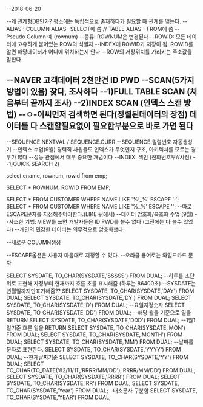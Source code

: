 --2018-06-20

--왜 관계형DB인가? 평소에는 독립적으로 존재하다가 필요할 때 관계를 맺는다.
--ALIAS : COLUMN ALIAS- SELECT에 씀 // TABLE ALIAS - FROM에 씀 
--Pseudo Column 예 (rownum)
--종류: ROWNUM은 변경된다 
--ROWID: 모든 데이터에 고유하게 붙어있는 ROW의 식별자
--INDEX에 ROWID가 저장이 됨. ROWID를 알면 해당데이터가 어디에 위치하는지 안다
--ROW의 저장위치를 가리키는 주소값을 말한다

--NAVER 고객데이터 2천만건 ID PWD
--SCAN(5가지 방법이 있음) 찾다, 조사하다
--1)FULL TABLE SCAN (처음부터 끝까지 조사)
--2)INDEX SCAN (인덱스 스캔 방법)
--ㅇ-이씨먼저 검색하면 된다(정렬된데이터의 장점) 데이터를 다 스캔할필요없이 필요한부분으로 바로 가면 된다 
--
--SEQUENCE.NEXTVAL / SEQUENCE.CURR
--SEQUENCE:일렬번호 자동생성기 
--인덱스 수업(9월) 경력직 사원들도 인덱스가 무엇인지 구조, 아키텍처를 모르는 경우가 많다
--성능 관점에서 매우 중요한 개념이다
--INDEX: 색인 (전화번호부//사전)
--1)QUICK SEARCH 2) 

select ename, rownum, rowid from emp;

SELECT * ROWNUM, ROWID FROM EMP;

SELECT * FROM CUSTOMER WHERE NAME LIKE '%!_%' ESCAPE '!';
SELECT * FROM CUSTOMER WHERE NAME LIKE '%\_%' ESCAPE '\';
--따로 ESCAPE문자를 지정해주어야한다.(LIKE 뒤에서)
--데이터 암호화/복호화 수업 (9월)
--사소한 기법: VIEW를 쓰면 개발자들은 ID PWD를 볼수 없다 (그전에는 다 볼수 있었다)
--개인의 민감한 데이터는 의무적으로 암호화했다.


--새로운 COLUMN생성

--ESCAPE옵션은 사용자 마음대로 지정할 수 있다.
--오라클 용어로는 와일드카드 문자 

SELECT SYSDATE, TO_CHAR(SYSDATE,'SSSSS') FROM DUAL;
--하루를 초단위로 표현해 자정부터 현재까지 흐른 초를 표시해줌 (하루는 86400초)
--SYSDATE는 년월일까지만표기해줌??
SELECT SYSDATE, TO_CHAR(SYSDATE,'DAY') FROM DUAL;
SELECT SYSDATE, TO_CHAR(SYSDATE,'DY') FROM DUAL;
SELECT SYSDATE, TO_CHAR(SYSDATE,'D') FROM DUAL; --요일지정숫자
SELECT SYSDATE, TO_CHAR(SYSDATE,'DD') FROM DUAL; --해당 월을 기준으로 일을 RETURN
SELECT SYSDATE, TO_CHAR(SYSDATE,'DDD') FROM DUAL; --1월1일기준 흐른 일을 RETURN
SELECT SYSDATE, TO_CHAR(SYSDATE,'MON') FROM DUAL;
SELECT SYSDATE, TO_CHAR(SYSDATE,'MONTH') FROM DUAL;
SELECT SYSDATE, TO_CHAR(SYSDATE,'MM') FROM DUAL; --날짜를 문자로 표현한다.
SELECT SYSDATE, TO_CHAR(SYSDATE,'YYYY') FROM DUAL; --현재날짜기준
SELECT SYSDATE, TO_CHAR(SYSDATE,'YY') FROM DUAL;
SELECT TO_CHAR(TO_DATE('82/11/11','RRRR/MM/DD'),'RRRR/MM/DD') FROM DUAL;
SELECT SYSDATE, TO_CHAR(SYSDATE,'RRRR') FROM DUAL;
SELECT SYSDATE, TO_CHAR(SYSDATE,'RR') FROM DUAL;
SELECT SYSDATE, TO_CHAR(SYSDATE,'Year') FROM DUAL;--대소문자 구분함
SELECT SYSDATE, TO_CHAR(SYSDATE,'YEAR') FROM DUAL;
